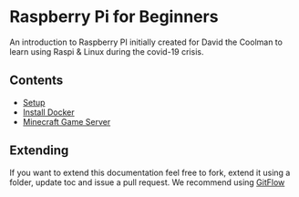 # Raspberry Pi for Beginners

An introduction to Raspberry PI initially created for David the Coolman to learn using Raspi & Linux during the covid-19 crisis.

## Contents

- [Setup](Setup/readme.md)
- [Install Docker](Docker/readme.md)
  <!-- - [Install Node.js](Node/readme.md) -->
- [Minecraft Game Server](Minecraft/readme.md)

## Extending

If you want to extend this documentation feel free to fork, extend it using a folder, update toc and issue a pull request. We recommend using [GitFlow](https://danielkummer.github.io/git-flow-cheatsheet/)
